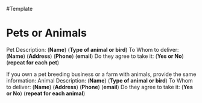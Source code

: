 #Template 
# Pets or Animals
Pet Description:
   (**Name**)
   (**Type of animal or bird**)
   To Whom to deliver:
       (**Name**)
       (**Address**)
       (**Phone**)
       (**email**)
       Do they agree to take it:  (**Yes or No**)
(**repeat for each  pet**)

If you own a pet breeding business or a farm with animals, provide the same information:
Animal Description:
   (**Name**)
   (**Type of animal or bird**)
   To Whom to deliver:
       (**Name**)
       (**Address**)
       (**Phone**)
       (**email**)
       Do they agree to take it:  (**Yes or No**)
(**repeat for each animal**)